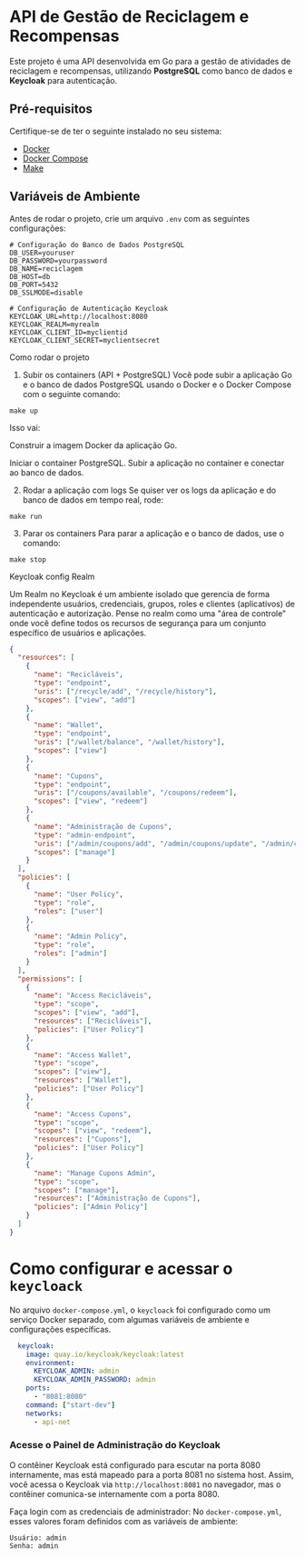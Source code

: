 # API de Gestão de Reciclagem e Recompensas

Este projeto é uma API desenvolvida em Go para a gestão de atividades de reciclagem e recompensas, utilizando **PostgreSQL** como banco de dados e **Keycloak** para autenticação.

## Pré-requisitos

Certifique-se de ter o seguinte instalado no seu sistema:

- [Docker](https://docs.docker.com/get-docker/)
- [Docker Compose](https://docs.docker.com/compose/install/)
- [Make](https://www.gnu.org/software/make/)

## Variáveis de Ambiente

Antes de rodar o projeto, crie um arquivo `.env` com as seguintes configurações:

~~~
# Configuração do Banco de Dados PostgreSQL
DB_USER=youruser
DB_PASSWORD=yourpassword
DB_NAME=reciclagem
DB_HOST=db
DB_PORT=5432
DB_SSLMODE=disable

# Configuração de Autenticação Keycloak
KEYCLOAK_URL=http://localhost:8080
KEYCLOAK_REALM=myrealm
KEYCLOAK_CLIENT_ID=myclientid
KEYCLOAK_CLIENT_SECRET=myclientsecret

~~~

Como rodar o projeto
1. Subir os containers (API + PostgreSQL)
Você pode subir a aplicação Go e o banco de dados PostgreSQL usando o Docker e o Docker Compose com o seguinte comando:

~~~
make up

~~~
Isso vai:

Construir a imagem Docker da aplicação Go.

Iniciar o container PostgreSQL.
Subir a aplicação no container e conectar ao banco de dados.


2. Rodar a aplicação com logs
Se quiser ver os logs da aplicação e do banco de dados em tempo real, rode:
~~~
make run

~~~

3. Parar os containers
Para parar a aplicação e o banco de dados, use o comando:

~~~
make stop

~~~

Keycloak config Realm

Um Realm no Keycloak é um ambiente isolado que gerencia de forma independente usuários, credenciais, grupos, roles e clientes (aplicativos) de autenticação e autorização. Pense no realm como uma "área de controle" onde você define todos os recursos de segurança para um conjunto específico de usuários e aplicações.
~~~JSON
{
  "resources": [
    {
      "name": "Recicláveis",
      "type": "endpoint",
      "uris": ["/recycle/add", "/recycle/history"],
      "scopes": ["view", "add"]
    },
    {
      "name": "Wallet",
      "type": "endpoint",
      "uris": ["/wallet/balance", "/wallet/history"],
      "scopes": ["view"]
    },
    {
      "name": "Cupons",
      "type": "endpoint",
      "uris": ["/coupons/available", "/coupons/redeem"],
      "scopes": ["view", "redeem"]
    },
    {
      "name": "Administração de Cupons",
      "type": "admin-endpoint",
      "uris": ["/admin/coupons/add", "/admin/coupons/update", "/admin/coupons/delete"],
      "scopes": ["manage"]
    }
  ],
  "policies": [
    {
      "name": "User Policy",
      "type": "role",
      "roles": ["user"]
    },
    {
      "name": "Admin Policy",
      "type": "role",
      "roles": ["admin"]
    }
  ],
  "permissions": [
    {
      "name": "Access Recicláveis",
      "type": "scope",
      "scopes": ["view", "add"],
      "resources": ["Recicláveis"],
      "policies": ["User Policy"]
    },
    {
      "name": "Access Wallet",
      "type": "scope",
      "scopes": ["view"],
      "resources": ["Wallet"],
      "policies": ["User Policy"]
    },
    {
      "name": "Access Cupons",
      "type": "scope",
      "scopes": ["view", "redeem"],
      "resources": ["Cupons"],
      "policies": ["User Policy"]
    },
    {
      "name": "Manage Cupons Admin",
      "type": "scope",
      "scopes": ["manage"],
      "resources": ["Administração de Cupons"],
      "policies": ["Admin Policy"]
    }
  ]
}


~~~

# Como configurar e acessar o `keycloack`

No arquivo `docker-compose.yml`, o `keycloack` foi configurado como um serviço Docker separado, com algumas variáveis de ambiente e configurações específicas.

~~~yaml
  keycloak:
    image: quay.io/keycloak/keycloak:latest
    environment:
      KEYCLOAK_ADMIN: admin
      KEYCLOAK_ADMIN_PASSWORD: admin
    ports:
      - "8081:8080"
    command: ["start-dev"]
    networks:
      - api-net

~~~

### Acesse o Painel de Administração do Keycloak
O contêiner Keycloak está configurado para escutar na porta 8080 internamente, mas está mapeado para a porta 8081 no sistema host.
Assim, você acessa o Keycloak via `http://localhost:8081` no navegador, mas o contêiner comunica-se internamente com a porta 8080.

Faça login com as credenciais de administrador:
No  `docker-compose.yml`, esses valores foram definidos com as variáveis de ambiente:
~~~
Usuário: admin
Senha: admin
~~~
